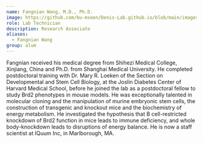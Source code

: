 ```yaml
---
name: Fangnian Wang, M.D., Ph.D.
image: https://github.com/bu-mseen/Denis-Lab.github.io/blob/main/images/members/Fangnian.jpeg
role: Lab Technician
description: Research Associate
aliases:
  - Fangnian Wang
group: alum
---
```


Fangnian received his medical degree from Shihezi Medical College, Xinjiang, China and Ph.D. from Shanghai Medical University. He completed postdoctoral training with Dr. Mary R. Loeken of the Section on Developmental and Stem Cell Biology, at the Joslin Diabetes Center of Harvard Medical School, before he joined the lab as a postdoctoral fellow to study Brd2 phenotypes in mouse models. He was exceptionally talented in molecular cloning and the manipulation of murine embryonic stem cells, the construction of transgenic and knockout mice and the biochemistry of energy metabolism. He investigated the hypothesis that B cell-restricted knockdown of Brd2 function in mice leads to immune deficiency, and whole body-knockdown leads to disruptions of energy balance. He is now a staff scientist at IQuum Inc, in Marlborough, MA.
